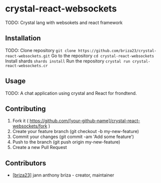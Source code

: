 # crystal-react-websockets

TODO: Crystal lang with websokets and react framework

## Installation

TODO: Clone repository     `git clone https://github.com/briza23/crystal-react-websockets.git`
      Go to the repository `cd crystal-react-websockets`
      Install shards       `shards install`
      Run the repository   `crystal run crystal-react-websockets.cr`

## Usage

TODO: A chat application using crystal and React for frondtend.

## Contributing

1. Fork it ( https://github.com/[your-github-name]/crystal-react-websockets/fork )
2. Create your feature branch (git checkout -b my-new-feature)
3. Commit your changes (git commit -am 'Add some feature')
4. Push to the branch (git push origin my-new-feature)
5. Create a new Pull Request

## Contributors

- [[briza23]](https://github.com/[briza23]) jann anthony briza - creator, maintainer
